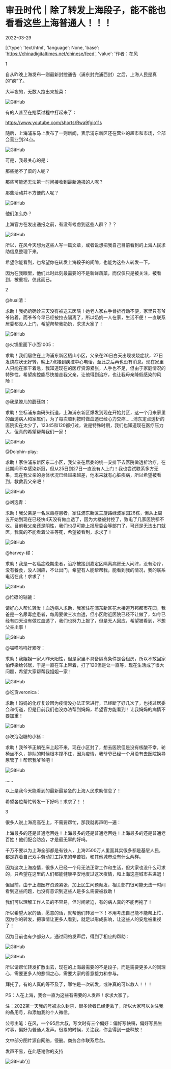 # 审丑时代｜除了转发上海段子，能不能也看看这些上海普通人！！！

2022-03-29

[{'type': 'text/html', 'language': None, 'base': 'https://chinadigitaltimes.net/chinese/feed', 'value': '作者：在风

1

自从昨晚上海发布一则最新封控通告（浦东封完浦西封）之后，上海人民是真的“疯”了。

大半夜的，无数人跑出来抢菜：

![GitHub](https://chinadigitaltimes.net/chinese/files/2022/03/post-678783-62424ce776b53.png)

有的人甚至在抢菜过程中打起来了：

https://www.youtube.com/shorts/Rwa9fgio11s

随后，上海浦东马上发布了一则新闻，表示浦东新区还在营业的超市和市场，全部会营业到24点。

![GitHub](https://chinadigitaltimes.net/chinese/files/2022/03/post-678783-62424ce77cfe3.)

可是，我最关心的是：

那些抢不了菜的人呢？

那些可能还无法第一时间接收到最新通报的人呢？

那些活动并不方便的人呢？

![GitHub](https://chinadigitaltimes.net/chinese/files/2022/03/post-678783-62424ce785290.)

他们怎么办？

上海官方在发出通报之前，有没有考虑到这些人群？？？

![GitHub](https://chinadigitaltimes.net/chinese/files/2022/03/post-678783-62424ce78d89f.)

所以，在风今天想为这些人写一篇文章，或者说想把我自己目前看到的上海人民求助信息整理下来。

希望你能看到，也希望你在转发上海段子的间隙，也能为这些人转发一下。

因为在我眼里，他们此时此刻最需要的不是新鲜蔬菜，而仅仅只是被关注，被看到，被重视，仅此而已。

2

@huai清：

求助！我奶奶确诊三天没有被送去医院！她老人家右手骨折行动不便，家里只有爷爷陪着，而爷爷今早已经被拉去隔离了，所以奶奶一人在家，生活不便！一直联系居委都没人上门，希望帮帮我奶奶，求求大家了！

![GitHub](https://chinadigitaltimes.net/chinese/files/2022/03/post-678783-62424ce79b8be.)

@火锅里面下小面1005：

求助！我们居住在上海浦东新区栖山小区，父亲在26日白天出现发烧症状，27日发烧症状无好转，晚上7点接到疾控中心电话，至此之后再也没有消息。现在家里人只能在家干着急，我知道现在的医疗资源紧张，人手也不足，但由于家庭情况的特殊性，希望疾控能尽快接走我父亲，让他得到治疗，也让我母亲降低感染的风险！

![GitHub](https://chinadigitaltimes.net/chinese/files/2022/03/post-678783-62424ce7ac878.)

@我是滕儿的蘑菇包：

求助！坐标浦东南码头街道，上海浦东新区爆发到现在开始封区，这一个月来家里的血透病人和家属们，为了每次顺利按时做血透已经心力交瘁……浦东定点透析的医院实在太少了，12345和120都打过，说是特殊时期，我们也知道现在医疗压力大，但真的希望帮帮我们一家！

![GitHub](https://chinadigitaltimes.net/chinese/files/2022/03/post-678783-62424ce7bca96.)

@Dolphin-play:

求助！家住浦东新区东二小区，我父亲在居委的统一安排下去医院做透析治疗，在此期间不幸感染新冠，但从25日到27日一直没有人上门！我也尝试联系多方无果，现在我父亲的身体状况已经越来越差，他本来就有心脏疾病，所以希望被看到，救救我父亲吧！

![GitHub](https://chinadigitaltimes.net/chinese/files/2022/03/post-678783-62424ce7cbda9.)

@刘逸青：

求助！我父亲是一名尿毒症患者，家住浦东新区三旋路绿波家园26栋，但从上周五开始到现在已经快4天没有做血透了，因为大楼被封控了，致电了几家医院都不收。目前我父亲还是阴性，我们也尽可能上报居委会等部门了，可还是无法出门就医，我真的不能看着父亲等死，希望被看到，求求了！

![GitHub](https://chinadigitaltimes.net/chinese/files/2022/03/post-678783-62424ce7dc52f.)

@harvey-缪：

求助！我是一名癌症晚期患者，治疗被接到嘉定区隔离病房无人问津，没有治疗，没有餐食，没人回应，不让出门，希望有人能帮帮我，能看到我的情况，我的联系电话在此！求求了！

![GitHub](https://chinadigitaltimes.net/chinese/files/2022/03/post-678783-62424ce7e8334.)

@忙碌的轱辘：

请好心人帮忙转发！血透病人求助，我家住在浦东新区花木接道万邦都市花园，我爸是一名尿毒症患者，每周要做三次血透，但小区附近医院已经不让做了，如今已经有四天没有做过血透了，我们也努力上报了，但是无人回应，希望被看到，不想父亲出事！

![GitHub](https://chinadigitaltimes.net/chinese/files/2022/03/post-678783-62424ce803c5e.)

@喵喵呜呜好累呀：

求助！我姐姐一家人昨天阳性，但是家里不具备隔离条件是合租房，所以不敢回家怕传染给邻居，于是一直在车上带着，打了120但是让一直等，现在生活成了很大问题，希望大家帮帮我姐姐一家！

![GitHub](https://chinadigitaltimes.net/chinese/files/2022/03/post-678783-62424ce80dfe8.)

@吃货veronica：

求助！妈妈的化疗复诊因为疫情没办法正常进行，已经断了好几次了，也找过居委会和街道，但是目前我们也没办法帮到妈妈，希望官方能看到！让我妈妈的病情不要加重！

![GitHub](https://chinadigitaltimes.net/chinese/files/2022/03/post-678783-62424ce81cf2e.)

@吹泡泡糖的小猪：

求助！我爷爷正躺在床上起不来，现在小区封了，想去医院但是没有核酸不幸，轮椅坐不久，排队的时候根本撑不住，因为疫情，我爷爷已经一个月没有去医院换导尿管了！帮帮我爷爷吧！

![GitHub](https://chinadigitaltimes.net/chinese/files/2022/03/post-678783-62424ce828eb3.)

……

以上是我今天能看到的最新最紧急的上海人民求助信息了！

希望各位帮忙转发一下好吗！求求了！！

3

很多人说上海高高在上，不需要帮忙，那我就再声明一遍：

上海最多的还是普通老百姓！上海最多的还是普通老百姓！上海最多的还是普通老百姓！他们配合防疫，才是最无辜的好吗。

千万不要以为上海全部都是有钱人，上海2500万人里面其实很多都是基层人民，都是靠着自己双手劳动打工挣来的辛苦钱，和其他城市没有什么两样。

因为这次上海疫情，很多人已经一个月无法正常工作和生活，但大家也没什么可求的，只希望在这里的人们都能健康平安地度过这次疫情，和上海这座城市共进退！

但目前，由于上海医疗资源紧张，加上民生问题频发，相关部门很可能无法一时间看到这些问题，也没有意识到这些人是多么需要被救助！

我们可以理解工作人员的不容易，但时间紧迫，有的病人真的不能再拖了！

所以希望大家的话，愿意的话，就帮他们转发一下！不用考虑自己能不能帮上忙，因为你的转发，把事情让更多人看到，就足以形成影响，让这些人的安危被重视了！

因为目前也有少部分人，通过网络发声后，得到了相应的帮助：

![GitHub](https://chinadigitaltimes.net/chinese/files/2022/03/post-678783-62424ce836770.)

![GitHub](https://chinadigitaltimes.net/chinese/files/2022/03/post-678783-62424ce843682.)

所以请帮忙转发扩散出去，现在的上海最需要的不是段子，而是需要更多人的同理心，需要更多人的悲悯之心，需要大家的善意接力和参与。

拜托了，有的人真的等不及了，哪怕是一次转发，或许真的可以救人！！！

PS：人在上海，我会一直为这些有需要的人发声！求求大家了。



注：2022第一天我的号被永久封禁，很多读者已经走丢了，所以大家可以关注我的备用号，和添加我的个人微信。

公号主笔：在风，一个95后大叔，写文时有三个偏好：偏好写快稿，偏好写民生时事，偏好为普通人发声。很累的时候，关注我，你会得到一些释放！

文中部分图片源自网络，侵删。商务合作联系后台。

发声不易，在此感谢你的支持

![GitHub](https://chinadigitaltimes.net/chinese/files/2022/03/post-678783-62424ce84c315.)'}]
